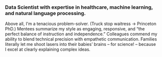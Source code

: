 ### Data Scientist with expertise in healthcare, machine learning, and natural language processing.

Above all, I'm a tenacious problem-solver. (Truck stop waitress -> Princeton PhD.) Mentees summarize my style as engaging, responsive, and “the perfect balance of instruction and independence.” Colleagues commend my ability to blend technical precision with empathetic communication. Families literally let me shoot lasers into their babies’ brains – for science! – because I excel at clearly explaining complex ideas.
